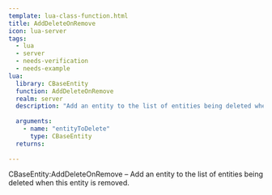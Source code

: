 ```yaml
---
template: lua-class-function.html
title: AddDeleteOnRemove
icon: lua-server
tags:
  - lua
  - server
  - needs-verification
  - needs-example
lua:
  library: CBaseEntity
  function: AddDeleteOnRemove
  realm: server
  description: "Add an entity to the list of entities being deleted when this entity is removed."
  
  arguments:
    - name: "entityToDelete"
      type: CBaseEntity
  returns:
    
---
```


<div class="lua__search__keywords">
CBaseEntity:AddDeleteOnRemove &#x2013; Add an entity to the list of entities being deleted when this entity is removed.
</div>
